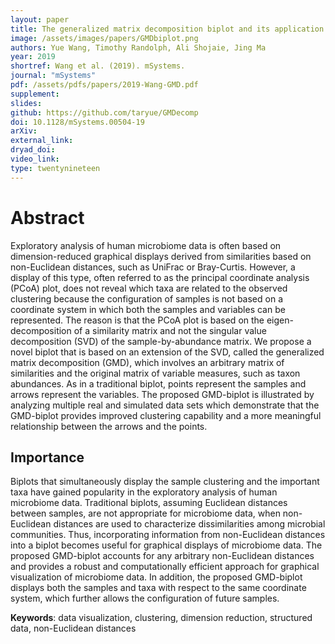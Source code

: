 ```yaml
---
layout: paper
title: The generalized matrix decomposition biplot and its application to microbiome data
image: /assets/images/papers/GMDbiplot.png
authors: Yue Wang, Timothy Randolph, Ali Shojaie, Jing Ma 
year: 2019
shortref: Wang et al. (2019). mSystems. 
journal: "mSystems"
pdf: /assets/pdfs/papers/2019-Wang-GMD.pdf 
supplement:
slides:
github: https://github.com/taryue/GMDecomp
doi: 10.1128/mSystems.00504-19
arXiv:
external_link:
dryad_doi:
video_link:
type: twentynineteen
---
```


# Abstract

Exploratory analysis of human microbiome data is often based on dimension-reduced graphical displays derived from similarities based on non-Euclidean distances, such as UniFrac or Bray-Curtis. However, a display of this type, often referred to as the principal coordinate analysis (PCoA) plot, does not reveal which taxa are related to the observed clustering because the configuration of samples is not based on a coordinate system in which both the samples and variables can be represented. The reason is that the PCoA plot is based on the eigen-decomposition of a similarity matrix and not the singular value decomposition (SVD) of the sample-by-abundance matrix. We propose a novel biplot that is based on an extension of the SVD, called the generalized matrix decomposition (GMD), which involves an arbitrary matrix of similarities and the original matrix of variable measures, such as taxon abundances. As in a traditional biplot, points represent the samples and arrows represent the variables. The proposed GMD-biplot is illustrated by analyzing multiple real and simulated data sets which demonstrate that the GMD-biplot provides improved clustering capability and a more meaningful relationship between the arrows and the points.

## Importance 

Biplots that simultaneously display the sample clustering and the important taxa have gained popularity in the exploratory analysis of human microbiome data. Traditional biplots, assuming Euclidean distances between samples, are not appropriate for microbiome data, when non-Euclidean distances are used to characterize dissimilarities among microbial communities. Thus, incorporating information from non-Euclidean distances into a biplot becomes useful for graphical displays of microbiome data. The proposed GMD-biplot accounts for any arbitrary non-Euclidean distances and provides a robust and computationally efficient approach for graphical visualization of microbiome data. In addition, the proposed GMD-biplot displays both the samples and taxa with respect to the same coordinate system, which further allows the configuration of future samples.

**Keywords**: data visualization, clustering, dimension reduction, structured data, non-Euclidean distances

